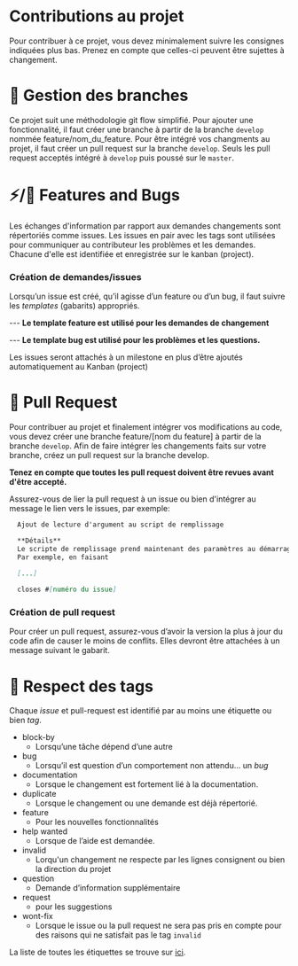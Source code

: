 
# Contributions au projet
Pour contribuer à ce projet, vous devez minimalement suivre les consignes indiquées plus bas. Prenez en compte que celles-ci peuvent être sujettes à changement.

# 🌳 Gestion des branches
Ce projet suit une méthodologie git flow simplifié. Pour ajouter une fonctionnalité, il faut créer une branche à partir de la branche `develop` nommée feature/nom_du_feature. Pour être intégré vos changments au projet, il faut créer un pull request sur la branche `develop`. Seuls les pull request acceptés intégré à `develop` puis poussé sur le `master`.


# ⚡/🐞 Features and Bugs
Les échanges d'information par rapport aux demandes changements sont répertoriés comme issues. Les issues en pair avec les tags sont utilisées pour communiquer au contributeur les problèmes et les demandes. Chacune d'elle est identifiée et enregistrée sur le kanban (project).

### **Création de demandes/issues**

Lorsqu’un issue est créé, qu’il agisse d’un feature ou d’un bug, il faut suivre les *templates* (gabarits) appropriés.

--- **Le template feature est utilisé pour les demandes de changement**

--- **Le template bug est utilisé pour les problèmes et les questions.**

Les issues seront attachés à un milestone en plus d’être ajoutés automatiquement au Kanban (project)



# 🙏 Pull Request
Pour contribuer au projet et finalement intégrer vos modifications au code, vous devez créer une branche feature/[nom du feature] à partir de la branche `develop`. Afin de faire intégrer les changements faits sur votre branche, créez un pull request sur la branche develop.

**Tenez en compte que toutes les pull request doivent être revues avant d'être accepté.** 

Assurez-vous de lier la pull request à un issue ou bien d'intégrer au message le lien vers le issues, par exemple:
  
```md
  Ajout de lecture d'argument au script de remplissage

  **Détails**
  Le scripte de remplissage prend maintenant des paramètres au démarrage du programme. 
  Par exemple, en faisant 
  
  [...]

  closes #[numéro du issue]

```

### **Création de pull request**
Pour créer un pull request, assurez-vous d’avoir la version la plus à jour du code afin de causer le moins de conflits. Elles devront être attachées à un message suivant le gabarit.


# 🔖 Respect des tags
Chaque *issue* et pull-request est identifié par au moins une étiquette ou bien *tag*.

- block-by
  - Lorsqu’une tâche dépend d’une autre
- bug
  - Lorsqu’il est question d’un comportement non attendu... un *bug*
- documentation
  - Lorsque le changement est fortement lié à la documentation.
- duplicate
  - Lorsque le changement ou une demande est déjà répertorié.
- feature
  - Pour les nouvelles fonctionnalités
- help wanted
  - Lorsque de l’aide est demandée.
- invalid
  - Lorqu'un changement ne respecte par les lignes consignent ou bien la direction du projet
- question
  - Demande d’information supplémentaire
- request
  - pour les suggestions
- wont-fix
  - Lorsque le issue ou la pull request ne sera pas pris en compte pour des raisons qui ne satisfait pas le tag `invalid`


La liste de toutes les étiquettes se trouve sur [ici](https://github.com/KenJoelTL/LOG680-tp01-eq08/labels).
